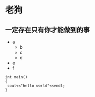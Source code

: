 # 老狗
## 一定存在只有你才能做到的事
+ a
  + b
  + c
  + d
+ e
+ f
```
int main()
{
 cout<<"hello world"<<endl;
}
```
